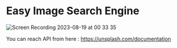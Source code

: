 # Easy Image Search Engine
![Screen Recording 2023-08-19 at 00 33 35](https://github.com/pelindalkiran/image-search-engine/assets/105924603/e445b72d-002f-43c5-9d16-670a52e5a07e)


You can reach API from here :
https://unsplash.com/documentation
